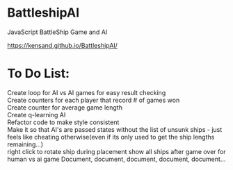 # BattleshipAI

JavaScript BattleShip Game and AI

https://kensand.github.io/BattleshipAI/

# To Do List:
Create loop for AI vs AI games for easy result checking  
Create counters for each player that record # of games won  
Create counter for average game length  
Create q-learning AI  
Refactor code to make style consistent  
Make it so that AI's are passed states without the list of unsunk ships - just feels like cheating otherwise(even if its only used to get the ship lengths remaining...)  
right click to rotate ship during placement
show all ships after game over for human vs ai game
Document, document, document, document, document...



